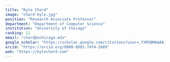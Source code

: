 ```yaml
---
title: "Kyle Chard"
image: "chard-kyle.jpg"
position: "Research Associate Professor"
department: "Department of Computer Science"
institution: "University of Chicago"
ranking: 11
email: "chard@uchicago.edu"
google_scholar: "https://scholar.google.com/citations?user=_fXM3BMAAAAJ"
orcid: "https://orcid.org/0000-0001-7474-2689"
web: "https://kylechard.com"
---
```

